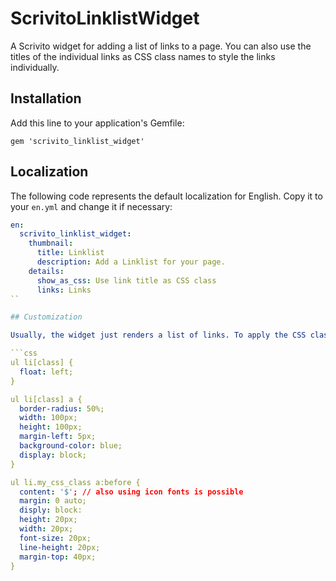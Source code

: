 # ScrivitoLinklistWidget

A Scrivito widget for adding a list of links to a page. You can also use the titles of the individual links as CSS class names to style the links individually.

## Installation

Add this line to your application's Gemfile:

    gem 'scrivito_linklist_widget'

## Localization

The following code represents the default localization for English. Copy it to your `en.yml` and change it if necessary:

```yaml
en:
  scrivito_linklist_widget:
    thumbnail:
      title: Linklist
      description: Add a Linklist for your page.
    details:
      show_as_css: Use link title as CSS class
      links: Links
``

## Customization

Usually, the widget just renders a list of links. To apply the CSS classes mentioned above, define the classes, for example, as follows:

```css
ul li[class] {
  float: left;
}

ul li[class] a {
  border-radius: 50%;
  width: 100px;
  height: 100px;
  margin-left: 5px;
  background-color: blue;
  display: block;
}

ul li.my_css_class a:before {
  content: '$'; // also using icon fonts is possible
  margin: 0 auto;
  disply: block:
  height: 20px;
  width: 20px;
  font-size: 20px;
  line-height: 20px;
  margin-top: 40px;
}
```
